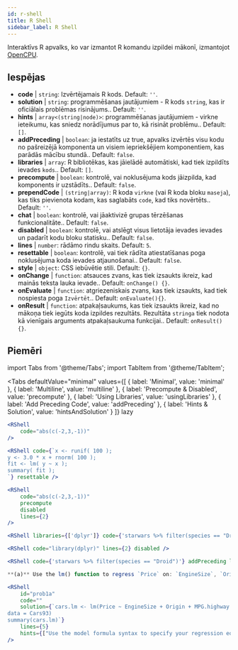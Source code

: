 ```yaml
---
id: r-shell
title: R Shell
sidebar_label: R Shell
---
```


Interaktīvs R apvalks, ko var izmantot R komandu izpildei mākonī, izmantojot [OpenCPU](https://www.opencpu.org/).

## Iespējas

* __code__ | `string`: Izvērtējamais R kods. Default: `''`.
* __solution__ | `string`: programmēšanas jautājumiem - R kods `string`, kas ir oficiālais problēmas risinājums.. Default: `''`.
* __hints__ | `array<(string|node)>`: programmēšanas jautājumiem - virkne ieteikumu, kas sniedz norādījumus par to, kā risināt problēmu.. Default: `[]`.
* __addPreceding__ | `boolean`: ja iestatīts uz true, apvalks izvērtēs visu kodu no pašreizējā komponenta un visiem iepriekšējiem komponentiem, kas parādās mācību stundā.. Default: `false`.
* __libraries__ | `array`: R bibliotēkas, kas jāielādē automātiski, kad tiek izpildīts ievades `kods`.. Default: `[]`.
* __precompute__ | `boolean`: kontrolē, vai noklusējuma kods jāizpilda, kad komponents ir uzstādīts.. Default: `false`.
* __prependCode__ | `(string|array)`: R koda `virkne` (vai R koda bloku `maseja`), kas tiks pievienota kodam, kas saglabāts `code`, kad tiks novērtēts.. Default: `''`.
* __chat__ | `boolean`: kontrolē, vai jāaktivizē grupas tērzēšanas funkcionalitāte.. Default: `false`.
* __disabled__ | `boolean`: kontrolē, vai atslēgt visus lietotāja ievades ievades un padarīt kodu bloku statisku.. Default: `false`.
* __lines__ | `number`: rādāmo rindu skaits. Default: `5`.
* __resettable__ | `boolean`: kontrolē, vai tiek rādīta atiestatīšanas poga noklusējuma koda ievades atjaunošanai.. Default: `false`.
* __style__ | `object`: CSS iebūvētie stili. Default: `{}`.
* __onChange__ | `function`: atsauces zvans, kas tiek izsaukts ikreiz, kad mainās teksta lauka ievade.. Default: `onChange() {}`.
* __onEvaluate__ | `function`: atgriezeniskais zvans, kas tiek izsaukts, kad tiek nospiesta poga `Izvērtēt`.. Default: `onEvaluate(){}`.
* __onResult__ | `function`: atpakaļsaukums, kas tiek izsaukts ikreiz, kad no mākoņa tiek iegūts koda izpildes rezultāts. Rezultāta `stringa` tiek nodota kā vienīgais arguments atpakaļsaukuma funkcijai.. Default: `onResult() {}`.


## Piemēri

import Tabs from '@theme/Tabs';
import TabItem from '@theme/TabItem';

<Tabs
    defaultValue="minimal"
    values={[
        { label: 'Minimal', value: 'minimal' },
        { label: 'Multiline', value: 'multiline' },
        { label: 'Precompute & Disabled', value: 'precompute' },
        { label: 'Using Libraries', value: 'usingLibraries' },
        { label: 'Add Preceding Code', value: 'addPreceding' },
        { label: 'Hints & Solution', value: 'hintsAndSolution' }
    ]}
    lazy
>

<TabItem value="minimal" >

```jsx live
<RShell
    code="abs(c(-2,3,-1))"
/>
```

</TabItem>

<TabItem value="multiline" >

```jsx live
<RShell code={`x <- runif( 100 );
y <- 3.0 * x + rnorm( 100 );
fit <- lm( y ~ x );
summary( fit );
`} resettable />
```

</TabItem>

<TabItem value="precompute" >

```jsx live
<RShell
    code="abs(c(-2,3,-1))"
    precompute
    disabled
    lines={2}
/>
```

</TabItem>

<TabItem value="usingLibraries" >

```jsx live
<RShell libraries={['dplyr']} code={'starwars %>% filter(species == "Droid")'} lines={2} />
```

</TabItem>

<TabItem value="addPreceding" >

```jsx live
<RShell code="library(dplyr)" lines={2} disabled />

<RShell code={'starwars %>% filter(species == "Droid")'} addPreceding lines={2} />
```

</TabItem>

<TabItem value="hintsAndSolution" >

```jsx live
**(a)** Use the lm() function to regress `Price` on: `EngineSize`, `Origin`, `MPG.highway`, `MPG.city` and `Horsepower`.

<RShell 
    id="prob1a"
    code="" 
    solution={`cars.lm <- lm(Price ~ EngineSize + Origin + MPG.highway + MPG.city + Horsepower,
data = Cars93)
summary(cars.lm)`} 
    lines={5} 
    hints={["Use the model formula syntax to specify your regression equation. Type ?formula if you don't remember how formulas work.","You can use the summary() function to retrieve a detailed regression output for a lm object"]}
/>
```

</TabItem>

</Tabs>
